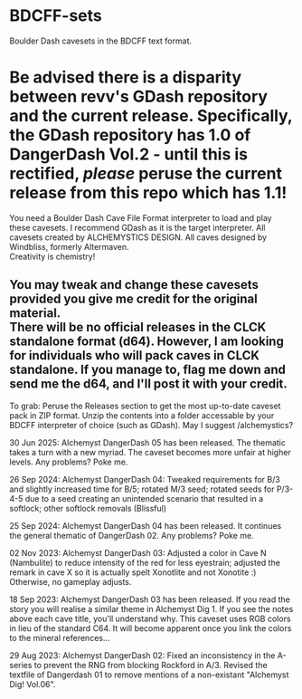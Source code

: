 # BDCFF-sets
Boulder Dash cavesets in the BDCFF text format.

# Be advised there is a disparity between revv's GDash repository and the current release. Specifically, the GDash repository has 1.0 of DangerDash Vol.2 - until this is rectified, *please* peruse the current release from this repo which has 1.1!

You need a Boulder Dash Cave File Format interpreter to load and play these cavesets. I recommend GDash as it is the target interpreter. All cavesets created by ALCHEMYSTICS DESIGN. All caves designed by Windbliss, formerly Altermaven.  
Creativity is chemistry!

You may tweak and change these cavesets provided you give me credit for the original material.  
There will be no official releases in the CLCK standalone format (d64). However, I am looking for individuals who will pack caves in CLCK standalone. If you manage to, flag me down and send me the d64, and I'll post it with your credit.  
---
To grab: Peruse the Releases section to get the most up-to-date caveset pack in ZIP format. Unzip the contents into a folder accessable by your BDCFF interpreter of choice (such as GDash). May I suggest /alchemystics?

30 Jun 2025: Alchemyst DangerDash 05 has been released. The thematic takes a turn with a new myriad. The caveset becomes more unfair at higher levels. Any problems? Poke me.

26 Sep 2024: Alchemyst DangerDash 04: Tweaked requirements for B/3 and slightly increased time for B/5; rotated M/3 seed; rotated seeds for P/3-4-5 due to a seed creating an unintended scenario that resulted in a softlock; other softlock removals (Blissful)

25 Sep 2024: Alchemyst DangerDash 04 has been released. It continues the general thematic of DangerDash 02. Any problems? Poke me.

02 Nov 2023: Alchemyst DangerDash 03: Adjusted a color in Cave N (Nambulite) to reduce intensity of the red for less eyestrain; adjusted the remark in cave X so it is actually spelt Xonotlite and not Xonotite :) Otherwise, no gameplay adjusts.

18 Sep 2023: Alchemyst DangerDash 03 has been released. If you read the story you will realise a similar theme in Alchemyst Dig 1. If you see the notes above each cave title, you'll understand why. This caveset uses RGB colors in lieu of the standard C64. It will become apparent once you link the colors to the mineral references...

29 Aug 2023: Alchemyst DangerDash 02: Fixed an inconsistency in the A-series to prevent the RNG from blocking Rockford in A/3. Revised the textfile of Dangerdash 01 to remove mentions of a non-existant "Alchemyst Dig! Vol.06".
